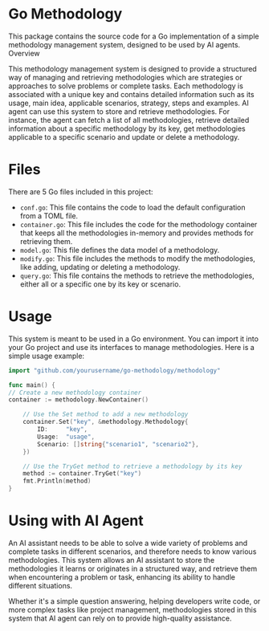 # Go Methodology

This package contains the source code for a Go implementation of a simple methodology management system, designed to be used by AI agents.
Overview

This methodology management system is designed to provide a structured way of managing and retrieving methodologies which are strategies or approaches to solve problems or complete tasks. Each methodology is associated with a unique key and contains detailed information such as its usage, main idea, applicable scenarios, strategy, steps and examples.
AI agent can use this system to store and retrieve methodologies. For instance, the agent can fetch a list of all methodologies, retrieve detailed information about a specific methodology by its key, get methodologies applicable to a specific scenario and update or delete a methodology.

# Files

There are 5 Go files included in this project:
- `conf.go`: This file contains the code to load the default configuration from a TOML file.
- `container.go`: This file includes the code for the methodology container that keeps all the methodologies in-memory and provides methods for retrieving them.
- `model.go`: This file defines the data model of a methodology.
- `modify.go`: This file includes the methods to modify the methodologies, like adding, updating or deleting a methodology.
- `query.go`: This file contains the methods to retrieve the methodologies, either all or a specific one by its key or scenario.

# Usage

This system is meant to be used in a Go environment. You can import it into your Go project and use its interfaces to manage methodologies. Here is a simple usage example:

```go
import "github.com/yourusername/go-methodology/methodology"

func main() {
// Create a new methodology container
container := methodology.NewContainer()

    // Use the Set method to add a new methodology
    container.Set("key", &methodology.Methodology{
        ID:     "key",
        Usage:  "usage",
        Scenario: []string{"scenario1", "scenario2"},
    })

    // Use the TryGet method to retrieve a methodology by its key
    method := container.TryGet("key")
    fmt.Println(method)
}
```
# Using with AI Agent

An AI assistant needs to be able to solve a wide variety of problems and complete tasks in different scenarios, 
and therefore needs to know various methodologies. This system allows an AI assistant to store the methodologies 
it learns or originates in a structured way, and retrieve them when encountering a problem or task, enhancing its 
ability to handle different situations.

Whether it's a simple question answering, helping developers write code, or more complex tasks like project management, 
methodologies stored in this system that AI agent can rely on to provide high-quality assistance.